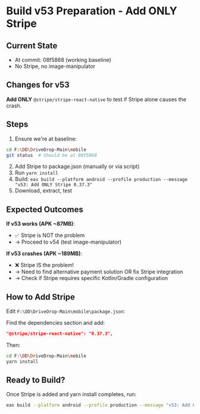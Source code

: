 # Build v53 Preparation - Add ONLY Stripe

## Current State
- At commit: 08f5868 (working baseline)
- No Stripe, no image-manipulator

## Changes for v53
**Add ONLY** `@stripe/stripe-react-native` to test if Stripe alone causes the crash.

## Steps

1. Ensure we're at baseline:
```bash
cd F:\DD\DriveDrop-Main\mobile
git status  # Should be at 08f5868
```

2. Add Stripe to package.json (manually or via script)
3. Run `yarn install`
4. Build: `eas build --platform android --profile production --message "v53: Add ONLY Stripe 0.37.3"`
5. Download, extract, test

## Expected Outcomes

**If v53 works (APK ~87MB)**:
- ✅ Stripe is NOT the problem
- → Proceed to v54 (test image-manipulator)

**If v53 crashes (APK ~189MB)**:
- ❌ Stripe IS the problem!
- → Need to find alternative payment solution OR fix Stripe integration
- → Check if Stripe requires specific Kotlin/Gradle configuration

## How to Add Stripe

Edit `F:\DD\DriveDrop-Main\mobile\package.json`:

Find the dependencies section and add:
```json
"@stripe/stripe-react-native": "0.37.3",
```

Then:
```bash
cd F:\DD\DriveDrop-Main\mobile
yarn install
```

## Ready to Build?
Once Stripe is added and yarn install completes, run:
```bash
eas build --platform android --profile production --message "v53: Add ONLY Stripe 0.37.3" --non-interactive
```
